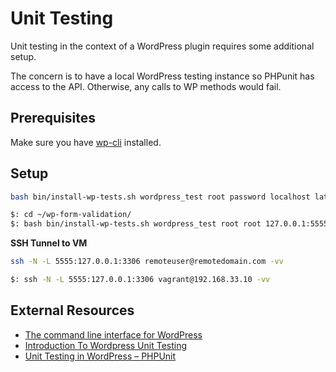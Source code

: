 # Unit Testing

Unit testing in the context of a WordPress plugin requires some additional setup.

The concern is to have a local WordPress testing instance so PHPunit has access to the API. Otherwise, any calls to WP methods would fail.

## Prerequisites

Make sure you have [wp-cli](http://wp-cli.org/#installing) installed.



## Setup

```sh
bash bin/install-wp-tests.sh wordpress_test root password localhost latest
```

```sh
$: cd ~/wp-form-validation/
$: bash bin/install-wp-tests.sh wordpress_test root root 127.0.0.1:5555 latest true
```

**SSH Tunnel to VM**
```sh
ssh -N -L 5555:127.0.0.1:3306 remoteuser@remotedomain.com -vv
```
```sh
$: ssh -N -L 5555:127.0.0.1:3306 vagrant@192.168.33.10 -vv
```

## External Resources

* [The command line interface for WordPress](http://wp-cli.org/)
* [Introduction To Wordpress Unit Testing](https://carlalexander.ca/introduction-wordpress-unit-testing/)
* [Unit Testing in WordPress – PHPUnit](https://neliosoftware.com/blog/introduction-to-unit-testing-in-wordpress-phpunit/)
